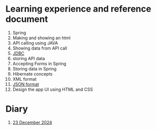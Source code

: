 # Learning experience and reference document
1. Spring
2. Making and showing an html
3. API calling using JAVA
4. Showing data from API call
5. [JDBC](/docs/learn/jdbc.md)
5. storing API data 
6. Accepting Forms in Spring
7. Storing data in Spring
8. Hibernate concepts
9. XML format
10. [JSON format](/docs/learn/json.md)
11. Design the app UI using HTML and CSS
# Diary
1. [23 December 2024](/docs/diary/20241223.md)


